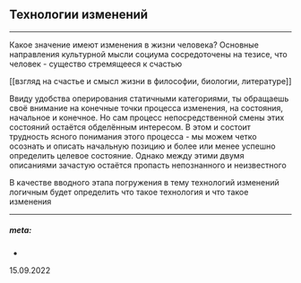 ## Технологии изменений

---

Какое значение имеют изменения в жизни человека? Основные направления культурной мысли социума сосредоточены на тезисе, что человек - существо стремящееся к счастью

[[взгляд на счастье и смысл жизни в философии, биологии, литературе]]

Ввиду удобства оперирования статичными категориями, ты обращаешь своё внимание на конечные точки процесса изменения, на состояния, начальное и конечное. Но сам процесс непосредственной смены этих состояний остаётся обделённым интересом. В этом и состоит трудность ясного понимания этого процесса - мы можем четко осознать и описать начальную позицию и более или менее успешно определить целевое состояние. Однако между этими двумя описаниями зачастую остаётся пропасть непознанного и неизвестного

В качестве вводного этапа погружения в тему технологий изменений логичным будет определить что такое технология и что такое изменения
  

 




















___
##### meta:
-   
15.09.2022  

